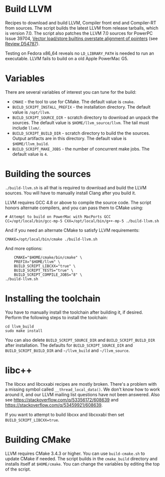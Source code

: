 # Build LLVM

Recipes to download and build LLVM, Compiler front end and Compiler-RT from sources. The script builds the latest LLVM from release tarballs, which is version 7.0. The script also patches the LLVM 7.0 sources for PowerPC Issue 39704, [Vector load/store builtins overstate alignment of pointers](https://bugs.llvm.org/show_bug.cgi?id=39704) (see [Review D54787](https://reviews.llvm.org/D54787)).

Testing on Fedora x86_64 reveals no `LD_LIBRARY_PATH` is needed to run an executable. LLVM fails to build on a old Apple PowerMac G5.

# Variables

There are several variables of interest you can tune for the build:

* `CMAKE` - the tool to use for CMake. The default value is `cmake`.
* `BUILD_SCRIPT_INSTALL_PREFIX` - the installation directory. The default value is `/opt/llvm`.
* `BUILD_SCRIPT_SOURCE_DIR` - scratch directory to download an unpack the sources. The default value is `$HOME/llvm_source/llvm`. The tail must include `llvm/`.
* `BUILD_SCRIPT_BUILD_DIR` - scratch directory to build the the sources. Output artifacts are in this directory. The default value is `$HOME/llvm_build`.
* `BUILD_SCRIPT_MAKE_JOBS` - the number of concurrent make jobs. The default value is `4`.

# Building the sources

`./build-llvm.sh` is all that is required to download and build the LLVM sources. You will have to manually install Clang after you build it.

LLVM requires GCC 4.8 or above to compile the source code. The script honors alternate compilers, and you can pass them to CMake using:

```
# Attempt to build on PowerMac with MacPorts GCC
CC=/opt/local/bin/gcc-mp-5 CXX=/opt/local/bin/g++-mp-5 ./build-llvm.sh
```

And if you need an alternate CMake to satisfy LLVM requirements:

```
CMAKE=/opt/local/bin/cmake ./build-llvm.sh
```

And more options:

```
    CMAKE="$HOME/cmake/bin/cmake" \
    PREFIX="$HOME/llvm" \
    BUILD_SCRIPT_LIBCXX="true" \
    BUILD_SCRIPT_TESTS="true" \
    BUILD_SCRIPT_COMPILE_JOBS="8" \
./build-llvm.sh
```

# Installing the toolchain

You have to manually install the toolchain after building it, if desired. Perform the following steps to install the toolchain:

```
cd llvm_build
sudo make install
```

You can also delete `BUILD_SCRIPT_SOURCE_DIR` and `BUILD_SCRIPT_BUILD_DIR` after installation. The defaults for `BUILD_SCRIPT_SOURCE_DIR` and `BUILD_SCRIPT_BUILD_DIR` and `~/llvm_build` and `~/llvm_source`.

# libc++

The libcxx and libcxxabi recipes are mostly broken. There's a problem with a missing symbol called `__thread_local_data()`. We don't know how to work around it, and our LLVM mailing list questions have not been answered. Also see https://stackoverflow.com/q/53356172/608639 and https://stackoverflow.com/q/53459921/608639.

If you want to attempt to build libcxx and libcxxabi then set `BUILD_SCRIPT_LIBCXX=true`.

# Building CMake

LLVM requires CMake 3.4.3 or higher. You can use `build-cmake.sh` to update CMake if needed. The script builds in the `cmake_build` directory and installs itself at `$HOME/cmake`. You can change the variables by editing the top of the script.
